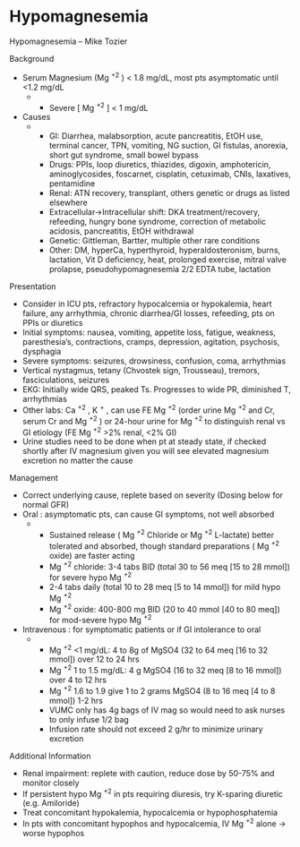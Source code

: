 # Hypomagnesemia

Hypomagnesemia – Mike Tozier

Background

-   Serum Magnesium (Mg <sup>+2</sup> ) \< 1.8 mg/dL, most pts
    asymptomatic until \<1.2 mg/dL
    -   -   Severe \[
            Mg <sup>+2</sup> \] \< 1 mg/dL
-   Causes
    -   -   GI: Diarrhea, malabsorption, acute pancreatitis, EtOH use,
            terminal cancer, TPN, vomiting, NG suction, GI fistulas,
            anorexia, short gut syndrome, small bowel bypass
        -   Drugs: PPIs, loop diuretics, thiazides, digoxin,
            amphotericin, aminoglycosides, foscarnet, cisplatin,
            cetuximab, CNIs, laxatives, pentamidine
        -   Renal: ATN recovery, transplant, others genetic or drugs as
            listed elsewhere
        -   Extracellular->Intracellular shift: DKA treatment/recovery,
            refeeding, hungry bone syndrome, correction of metabolic
            acidosis, pancreatitis, EtOH withdrawal
        -   Genetic: Gittleman, Bartter, multiple other rare conditions
        -   Other: DM, hyperCa, hyperthyroid, hyperaldosteronism, burns,
            lactation, Vit D deficiency, heat, prolonged exercise,
            mitral valve prolapse, pseudohypomagnesemia 2/2 EDTA tube,
            lactation

Presentation

-   Consider in ICU pts, refractory hypocalcemia or hypokalemia, heart
    failure, any arrhythmia, chronic diarrhea/GI losses, refeeding, pts
    on PPIs or diuretics
-   Initial symptoms: nausea, vomiting, appetite loss, fatigue,
    weakness, paresthesia’s, contractions, cramps, depression,
    agitation, psychosis, dysphagia
-   Severe symptoms: seizures, drowsiness, confusion, coma, arrhythmias
-   Vertical nystagmus, tetany (Chvostek sign, Trousseau), tremors,
    fasciculations, seizures
-   EKG: Initially wide QRS, peaked Ts. Progresses to wide PR,
    diminished T, arrhythmias
-   Other labs: Ca <sup>+2</sup> , K <sup>+</sup> , can use FE
    Mg <sup>+2</sup>
    (order urine
    Mg <sup>+2</sup>
    and Cr, serum Cr and
    Mg <sup>+2</sup>
    ) or 24-hour urine for
    Mg <sup>+2</sup>
    to distinguish renal vs GI etiology (FE
    Mg <sup>+2</sup>
    \>2% renal, \<2% GI)
-   Urine studies need to be done when pt at steady state, if checked
    shortly after IV magnesium given you will see elevated magnesium
    excretion no matter the cause

Management

-   Correct
    underlying cause, replete based on severity (Dosing below for normal
    GFR)
-   Oral
    : asymptomatic pts, can cause GI symptoms, not well absorbed
    -   -   Sustained release (
            Mg <sup>+2</sup>
            Chloride or
            Mg <sup>+2</sup>
            L-lactate) better tolerated and absorbed, though standard
            preparations (
            Mg <sup>+2</sup>
            oxide) are faster acting
        -   Mg <sup>+2</sup>
            chloride: 3-4 tabs BID (total 30 to 56 meq \[15 to 28
            mmol\]) for severe hypo
            Mg <sup>+2</sup>
        -   2-4 tabs daily (total 10 to 28 meq \[5 to 14 mmol\]) for
            mild hypo
            Mg <sup>+2</sup>
        -   Mg <sup>+2</sup>
            oxide: 400-800 mg BID (20 to 40 mmol \[40 to 80 meq\]) for
            mod-severe hypo
            Mg <sup>+2</sup>
-   Intravenous
    : for symptomatic patients or if GI intolerance to oral
    -   -   Mg <sup>+2</sup>
            \<1 mg/dL: 4 to 8g of MgSO4 (32 to 64 meq \[16 to 32 mmol\])
            over 12 to 24 hrs
        -   Mg <sup>+2</sup>
            1 to 1.5 mg/dL: 4 g MgSO4 (16 to 32 meq \[8 to 16 mmol\])
            over 4 to 12 hrs
        -   Mg <sup>+2</sup>
            1.6 to 1.9 give 1 to 2 grams MgSO4 (8 to 16 meq \[4 to 8
            mmol\]) 1-2 hrs
        -   VUMC only has 4g bags of IV mag so would need to ask nurses
            to only infuse 1/2 bag
        -   Infusion rate should not exceed 2 g/hr to minimize urinary
            excretion

Additional Information

-   Renal impairment: replete with caution, reduce dose by 50-75% and
    monitor closely
-   If persistent hypo
    Mg <sup>+2</sup>
    in pts requiring diuresis, try K-sparing diuretic (e.g. Amiloride)
-   Treat concomitant hypokalemia, hypocalcemia or hypophosphatemia
-   In pts with concomitant hypophos and hypocalcemia, IV
    Mg <sup>+2</sup>
    alone -> worse hypophos

